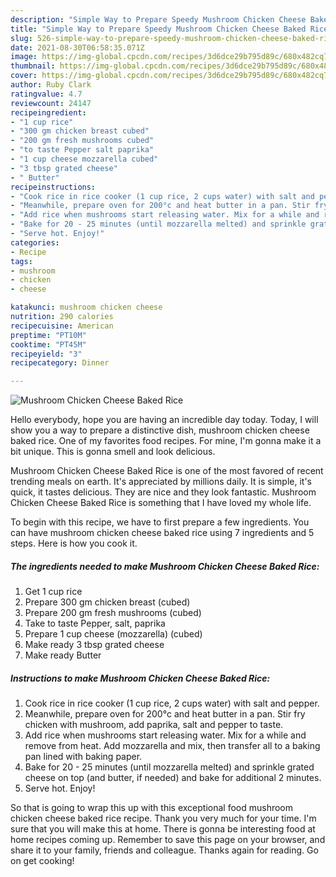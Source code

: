 ```yaml
---
description: "Simple Way to Prepare Speedy Mushroom Chicken Cheese Baked Rice"
title: "Simple Way to Prepare Speedy Mushroom Chicken Cheese Baked Rice"
slug: 526-simple-way-to-prepare-speedy-mushroom-chicken-cheese-baked-rice
date: 2021-08-30T06:58:35.071Z
image: https://img-global.cpcdn.com/recipes/3d6dce29b795d89c/680x482cq70/mushroom-chicken-cheese-baked-rice-recipe-main-photo.jpg
thumbnail: https://img-global.cpcdn.com/recipes/3d6dce29b795d89c/680x482cq70/mushroom-chicken-cheese-baked-rice-recipe-main-photo.jpg
cover: https://img-global.cpcdn.com/recipes/3d6dce29b795d89c/680x482cq70/mushroom-chicken-cheese-baked-rice-recipe-main-photo.jpg
author: Ruby Clark
ratingvalue: 4.7
reviewcount: 24147
recipeingredient:
- "1 cup rice"
- "300 gm chicken breast cubed"
- "200 gm fresh mushrooms cubed"
- "to taste Pepper salt paprika"
- "1 cup cheese mozzarella cubed"
- "3 tbsp grated cheese"
- " Butter"
recipeinstructions:
- "Cook rice in rice cooker (1 cup rice, 2 cups water) with salt and pepper."
- "Meanwhile, prepare oven for 200°c and heat butter in a pan. Stir fry chicken with mushroom, add paprika, salt and pepper to taste."
- "Add rice when mushrooms start releasing water. Mix for a while and remove from heat. Add mozzarella and mix, then transfer all to a baking pan lined with baking paper."
- "Bake for 20 - 25 minutes (until mozzarella melted) and sprinkle grated cheese on top (and butter, if needed) and bake for additional 2 minutes."
- "Serve hot. Enjoy!"
categories:
- Recipe
tags:
- mushroom
- chicken
- cheese

katakunci: mushroom chicken cheese 
nutrition: 290 calories
recipecuisine: American
preptime: "PT10M"
cooktime: "PT45M"
recipeyield: "3"
recipecategory: Dinner

---
```



![Mushroom Chicken Cheese Baked Rice](https://img-global.cpcdn.com/recipes/3d6dce29b795d89c/680x482cq70/mushroom-chicken-cheese-baked-rice-recipe-main-photo.jpg)

Hello everybody, hope you are having an incredible day today. Today, I will show you a way to prepare a distinctive dish, mushroom chicken cheese baked rice. One of my favorites food recipes. For mine, I'm gonna make it a bit unique. This is gonna smell and look delicious.

Mushroom Chicken Cheese Baked Rice is one of the most favored of recent trending meals on earth. It's appreciated by millions daily. It is simple, it's quick, it tastes delicious. They are nice and they look fantastic. Mushroom Chicken Cheese Baked Rice is something that I have loved my whole life.




To begin with this recipe, we have to first prepare a few ingredients. You can have mushroom chicken cheese baked rice using 7 ingredients and 5 steps. Here is how you cook it.

<!--inarticleads1-->

##### The ingredients needed to make Mushroom Chicken Cheese Baked Rice:

1. Get 1 cup rice
1. Prepare 300 gm chicken breast (cubed)
1. Prepare 200 gm fresh mushrooms (cubed)
1. Take to taste Pepper, salt, paprika
1. Prepare 1 cup cheese (mozzarella) (cubed)
1. Make ready 3 tbsp grated cheese
1. Make ready  Butter




<!--inarticleads2-->

##### Instructions to make Mushroom Chicken Cheese Baked Rice:

1. Cook rice in rice cooker (1 cup rice, 2 cups water) with salt and pepper.
1. Meanwhile, prepare oven for 200°c and heat butter in a pan. Stir fry chicken with mushroom, add paprika, salt and pepper to taste.
1. Add rice when mushrooms start releasing water. Mix for a while and remove from heat. Add mozzarella and mix, then transfer all to a baking pan lined with baking paper.
1. Bake for 20 - 25 minutes (until mozzarella melted) and sprinkle grated cheese on top (and butter, if needed) and bake for additional 2 minutes.
1. Serve hot. Enjoy!




So that is going to wrap this up with this exceptional food mushroom chicken cheese baked rice recipe. Thank you very much for your time. I'm sure that you will make this at home. There is gonna be interesting food at home recipes coming up. Remember to save this page on your browser, and share it to your family, friends and colleague. Thanks again for reading. Go on get cooking!
